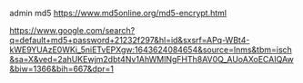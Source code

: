 admin md5
https://www.md5online.org/md5-encrypt.html

https://www.google.com/search?q=default+md5+password+21232f297&hl=id&sxsrf=APq-WBt4-kWE9YUAzE0WKi_5niETvEPXgw:1643624084654&source=lnms&tbm=isch&sa=X&ved=2ahUKEwjm2dbt4Nv1AhWMlNgFHTh8AV0Q_AUoAXoECAIQAw&biw=1366&bih=667&dpr=1